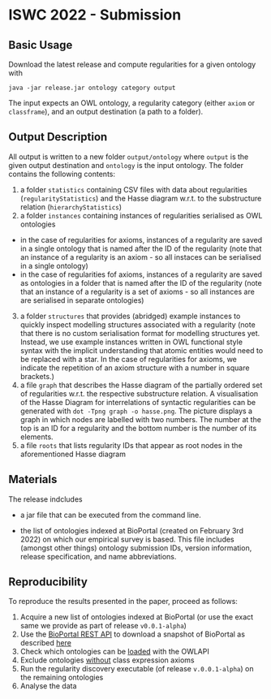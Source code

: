 # ISWC 2022 - Submission

## Basic Usage

Download the latest release and compute regularities for a given ontology with

`java -jar release.jar ontology category output`

The input expects an OWL ontology, a regularity category (either `axiom` or `classframe`), and an output destination (a path to a folder).

## Output Description

All output is written to a new folder `output/ontology` where `output` is the given output destination and `ontology` is the input ontology.
The folder contains the following contents:

1. a folder `statistics` containing CSV files with data about regularities (`regularityStatistics`) and the Hasse diagram w.r.t. to the substructure relation (`hierarchyStatistics`)
2. a folder `instances` containing instances of regularities serialised as OWL ontologies
 - in the case of regularities for axioms, instances of a regularity are saved in a single ontology that is named after the ID of the regularity (note that an instance of a regularity is an axiom - so all instaces can be serialised in a single ontology)
 - in the case of regularities fof axioms, instances of a regularity are saved as ontologies in a folder that is named after the ID of the regularity (note that an instance of a regularity is a set of axioms - so all instances are are serialised in separate ontologies)
3. a folder `structures` that provides (abridged) example instances to quickly inspect modelling structures associated with a regularity (note that there is no custom serialisation format for modelling structures yet. Instead, we use example instances written in OWL functional style syntax with the implicit understanding that atomic entities would need to be replaced with a star. In the case of regularities for axioms, we indicate the repetition of an axiom structure with a number in square brackets.) 
4. a file `graph` that describes the Hasse diagram of the partially ordered set of regularities w.r.t. the respective substructure relation. A visualisation of the Hasse Diagram for interrelations of syntactic regularities can be generated with `dot -Tpng graph -o hasse.png`. The picture displays a graph in which nodes are labelled with two numbers. The number at the top is an ID for a regularity and the bottom number is the number of its elements. 
5. a file `roots` that lists regularity IDs that appear as root nodes in the aforementioned Hasse diagram  

## Materials

The release indcludes

- a jar file that can be executed from the command line.

- the list of ontologies indexed at BioPortal (created on February 3rd 2022) on which our empirical survey is based.
This file includes (amongst other things) ontology submission IDs, version information, release specification, and name abbreviations.

## Reproducibility

To reproduce the results presented in the paper, proceed as follows:

1. Acquire a new list of ontologies indexed at BioPortal (or use the exact same we provide as part of release `v0.0.1-alpha`)
2. Use the [BioPortal REST API](http://data.bioontology.org/documentation) to download a snapshot of BioPortal as described [here](https://zenodo.org/record/439510#.YnUWiFzMJhE)
3. Check which ontologies can be [loaded](https://github.com/supmaterial/iswc2022/blob/main/src/main/java/experiment/exp/corpus/LoadCheck.java#L50) with the OWLAPI
4. Exclude ontologies [without](https://github.com/supmaterial/iswc2022/blob/main/src/main/java/experiment/exp/ontology/Profiling.java#L28) class expression axioms
5. Run the regularity discovery executable (of release `v.0.0.1-alpha`) on the remaining ontologies
6. Analyse the data 
